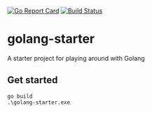 [![Go Report Card](https://goreportcard.com/badge/github.com/emilhein/golang-starter)](https://goreportcard.com/report/github.com/emilhein/golang-starter)
[![Build Status](https://travis-ci.org/emilhein/golang-starter.svg?branch=master)](https://travis-ci.org/emilhein/golang-starter)

# golang-starter

A starter project for playing around with Golang

## Get started

```
go build
.\golang-starter.exe

```
